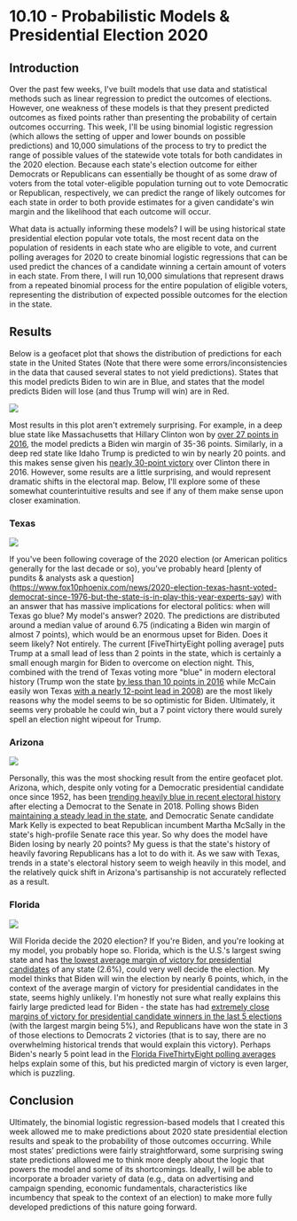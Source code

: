 # 10.10 - Probabilistic Models & Presidential Election 2020
## Introduction
Over the past few weeks, I've built models that use data and statistical methods such as linear regression to predict the outcomes of elections. However, one weakness of these models is that they present predicted outcomes as fixed points rather than presenting the probability of certain outcomes occurring. This week, I'll be using binomial logistic regression (which allows the setting of upper and lower bounds on possible predictions) and 10,000 simulations of the process to try to predict the range of possible values of the statewide vote totals for both candidates in the 2020 election. Because each state's election outcome for either Democrats or Republicans can essentially be thought of as some draw of voters from the total voter-eligible population turning out to vote Democratic or Republican, respectively, we can predict the range of likely outcomes for each state in order to both provide estimates for a given candidate's win margin and the likelihood that each outcome will occur. 

What data is actually informing these models? I will be using historical state presidential election popular vote totals, the most recent data on the population of residents in each state who are eligible to vote, and current polling averages for 2020 to create binomial logistic regressions that can be used predict the chances of a candidate winning a certain amount of voters in each state. From there, I will run 10,000 simulations that represent draws from a repeated binomial process for the entire population of eligible voters, representing the distribution of expected possible outcomes for the election in the state.

## Results
Below is a geofacet plot that shows the distribution of predictions for each state in the United States (Note that there were some errors/inconsistencies in the data that caused several states to not yield predictions). States that this model predicts Biden to win are in Blue, and states that the model predicts Biden will lose (and thus Trump will win) are in Red.

![](geofacet_plot.jpeg)

Most results in this plot aren't extremely surprising. For example, in a deep blue state like Massachusetts that Hillary Clinton won by [over 27 points in 2016](https://www.nytimes.com/elections/2016/results/massachusetts-president-clinton-trump), the model predicts a Biden win margin of 35-36 points. Similarly, in a deep red state like Idaho Trump is predicted to win by nearly 20 points. and this makes sense given his [nearly 30-point victory](https://www.nytimes.com/elections/2016/results/idaho) over Clinton there in 2016. However, some results are a little surprising, and would represent dramatic shifts in the electoral map. Below, I'll explore some of these somewhat counterintuitive results and see if any of them make sense upon closer examination.

### Texas
![](texas_margin.jpeg)

If you've been following coverage of the 2020 election (or American politics generally for the last decade or so), you've probably heard [plenty of pundits & analysts ask a question] (https://www.fox10phoenix.com/news/2020-election-texas-hasnt-voted-democrat-since-1976-but-the-state-is-in-play-this-year-experts-say) with an answer that has massive implications for electoral politics: when will Texas go blue? My model's answer? 2020. The predictions are distributed around a median value of around 6.75 (indicating a Biden win margin of almost 7 points), which would be an enormous upset for Biden. Does it seem likely? Not entirely. The current [FiveThirtyEight polling average] puts Trump at a small lead of less than 2 points in the state, which is certainly a small enough margin for Biden to overcome on election night. This, combined with the trend of Texas voting more "blue" in modern electoral history (Trump won the state [by less than 10 points in 2016](https://www.nytimes.com/elections/2016/results/texas) while McCain easily won Texas [with a nearly 12-point lead in 2008](https://en.wikipedia.org/wiki/2008_United_States_presidential_election_in_Texas)) are the most likely reasons why the model seems to be so optimistic for Biden. Ultimately, it seems very probable he could win, but a 7 point victory there would surely spell an election night wipeout for Trump. 

### Arizona
![](arizona_margins.jpeg)

Personally, this was the most shocking result from the entire geofacet plot. Arizona, which, despite only voting for a Democratic presidential candidate once since 1952, has been [trending heavily blue in recent electoral history](https://www.nytimes.com/2020/09/25/us/politics/arizona-biden-trump-kelly-mcsally.html) after electing a Democrat to the Senate in 2018. Polling shows Biden [maintaining a steady lead in the state](https://www.nytimes.com/2020/10/05/us/elections/politics-arizona-poll.html), and Democratic Senate candidate Mark Kelly is expected to beat Republican incumbent Martha McSally in the state's high-profile Senate race this year. So why does the model have Biden losing by nearly 20 points? My guess is that the state's history of heavily favoring Republicans has a lot to do with it. As we saw with Texas, trends in a state's electoral history seem to weigh heavily in this model, and the relatively quick shift in Arizona's partisanship is not accurately reflected as a result.

### Florida
![](florda_margin.jpeg)

Will Florida decide the 2020 election? If you're Biden, and you're looking at my model, you probably hope so. Florida, which is the U.S.'s largest swing state and has [the lowest average margin of victory for presidential candidates](https://www.heraldtribune.com/in-depth/news/2020/10/12/donald-trump-and-joe-biden-tied-florida-americas-largest-swing-state-and-key-battleground/5802371002/) of any state (2.6%), could very well decide the election. My model thinks that Biden will win the election by nearly 6 points, which, in the context of the average margin of victory for presidential candidates in the state, seems highly unlikely. I'm honestly not sure what really explains this fairly large predicted lead for Biden - the state has had [extremely close margins of victory for presidential candidate winners in the last 5 elections](https://www.270towin.com/states/Florida) (with the largest margin being 5%), and Republicans have won the state in 3 of those elections to Democrats 2 victories (that is to say, there are no overwhelming historical trends that would explain this victory). Perhaps Biden's nearly 5 point lead in the [Florida FiveThirtyEight polling averages](https://projects.fivethirtyeight.com/polls/president-general/florida/) helps explain some of this, but his predicted margin of victory is even larger, which is puzzling. 

## Conclusion
Ultimately, the binomial logistic regression-based models that I created this week allowed me to make predictions about 2020 state presidential election results and speak to the probability of those outcomes occurring. While most states' predictions were fairly straightforward, some surprising swing state predictions allowed me to think more deeply about the logic that powers the model and some of its shortcomings. Ideally, I will be able to incorporate a broader variety of data (e.g., data on advertising and campaign spending, economic fundamentals, characteristics like incumbency that speak to the context of an election) to make more fully developed predictions of this nature going forward.


